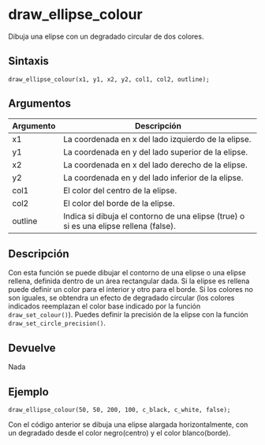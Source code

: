 # draw_ellipse_colour

Dibuja una elipse con un degradado circular de dos colores.

## Sintaxis

  
```gml  
draw_ellipse_colour(x1, y1, x2, y2, col1, col2, outline);  
```  

## Argumentos

Argumento|Descripción|  
---|---|  
x1|La coordenada en x del lado izquierdo de la elipse.|  
y1|La coordenada en y del lado superior de la elipse.|  
x2|La coordenada en x del lado derecho de la elipse.|  
y2|La coordenada en y del lado inferior de la elipse.|  
col1|El color del centro de la elipse.|  
col2|El color del borde de la elipse.|  
outline|Indica si dibuja el contorno de una elipse (true) o si es una elipse rellena (false).|  

## Descripción

Con esta función se puede dibujar el contorno de una elipse o una elipse rellena, definida dentro de un área rectangular dada. Si la elipse es rellena puede definir un color para el interior y otro para el borde. Si los colores no son iguales, se obtendra un efecto de degradado circular (los colores indicados reemplazan el color base indicado por la función `draw_set_colour()`). Puedes definir la precisión de la elipse con la función `draw_set_circle_precision()`.

## Devuelve

Nada

## Ejemplo

  
```gml  
draw_ellipse_colour(50, 50, 200, 100, c_black, c_white, false);  
```  
Con el código anterior se dibuja una elipse alargada horizontalmente, con un degradado desde el color negro(centro) y el color blanco(borde).